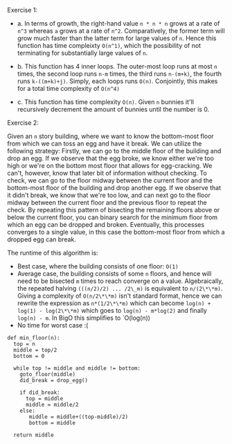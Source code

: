 Exercise 1:
- a. In terms of growth, the right-hand value `n * n * n` grows at a rate of 
     `n^3` whereas `a` grows at a rate of `n^2`. Comparatively, the former term 
      will grow much faster than the latter term for large values of `n`. Hence 
      this function has time compleixty `O(n^1)`, which the possibility of not
      terminating for substantially large values of `n`.

- b. This function has 4 inner loops. The outer-most loop runs at most `n` times,
     the second loop runs `n-m` times, the third runs `n-(m+k)`, the fourth runs
     `k-((m+k)+j)`. Simply, each loops runs `O(n)`. Conjointly, this makes for
     a total time complexity of `O(n^4)`

- c. This function has time complexity `O(n)`. Given `n` bunnies it'll recursively
     decrement the amount of bunnies until the number is 0.

Exercise 2:

Given an `n` story building, where we want to know the bottom-most floor 
from which we can toss an egg and have it break. We can utilize the following
strategy: Firstly, we can go to the middle floor of the building and drop
an egg. If we observe that the egg broke, we know either we're too high or
we're on the bottom most floor that allows for egg-cracking. We can't, however,
know that later bit of information without checking. To check, we can go to the
floor midway between the current floor and the bottom-most floor of the building
and drop another egg. If we observe that it didn't break, we know that we're too
low, and can next go to the floor midway between the current floor and the previous
floor to repeat the check. By repeating this pattern of bisecting the remaining floors 
above or below the current floor, you can binary search for the minimum floor from which 
an egg can be dropped and broken. Eventually, this processes converges to a single
value, in this case the bottom-most floor from which a dropped egg can break.

The runtime of this algorithm is: 
  - Best case, where the building consists of one floor: `O(1)`
  - Average case, the building consists of some `n` floors, and hence
    will need to be bisected `m` times to reach converge on a value. 
    Algebraically, the repeated halving `(((n/2)/2) ... /2\_m)` is 
    equivalent to `n/(2\*\*m)`. Giving a complexity of `O(n/2\*\*m)`
    isn't standard format, hence we can rewrite the expression as
    `n*(1/2\*\*m)` which can become `log(n) + log(1) - log(2\*\*m)`
    which goes to `log(n) - m*log(2)` and finally `log(n) - m`.
    In BigO this simplifies to `O(log(n))
  - No time for worst case :(

```
def min_floor(n):
  top = n
  middle = top/2
  bottom = 0

  while top != middle and middle != bottom:
    goto_floor(middle)
    did_break = drop_egg()

    if did_break:
      top = middle
      middle = middle/2
    else:
       middle = middle+((top-middle)/2)
       bottom = middle

  return middle
```
